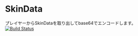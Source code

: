 # SkinData
プレイヤーからSkinDataを取り出してbase64でエンコードします。  
[![Build Status](https://scrutinizer-ci.com/g/VectorNetworkProject/SkinData/badges/build.png?b=master)](https://scrutinizer-ci.com/g/VectorNetworkProject/SkinData/build-status/master)